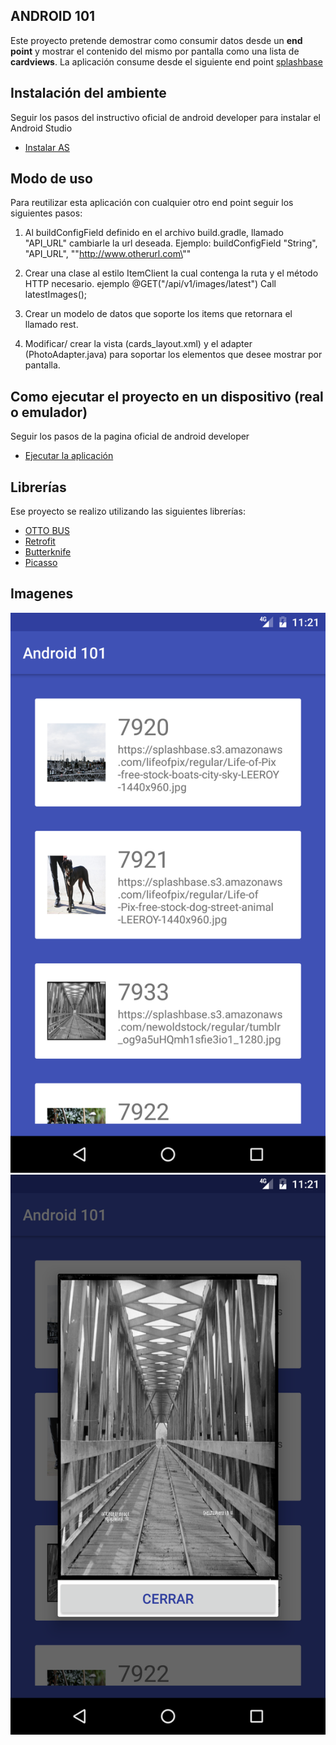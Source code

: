 ## ANDROID 101

Este proyecto pretende demostrar como consumir datos desde un **end point** y mostrar el contenido del mismo por pantalla como una lista de **cardviews**.
La aplicación consume desde el siguiente end point [splashbase](http://www.splashbase.co/api)

## Instalación del ambiente
Seguir los pasos del instructivo oficial de android developer para instalar el Android Studio
- [Instalar AS](https://developer.android.com/studio/install.html?hl=es-419)

## Modo de uso

Para reutilizar esta aplicación con cualquier otro end point seguir los siguientes pasos:

1. Al buildConfigField definido en el archivo build.gradle, llamado "API_URL" cambiarle la url deseada. Ejemplo:  buildConfigField "String", "API_URL", "\"http://www.otherurl.com\""

2. Crear una clase al estilo ItemClient la cual contenga la ruta y el método HTTP necesario.
ejemplo
 @GET("/api/v1/images/latest")
 Call<ItemList> latestImages();

3. Crear un modelo de datos que soporte los items que retornara el llamado rest.
4. Modificar/ crear la vista (cards_layout.xml) y el adapter (PhotoAdapter.java) para soportar los elementos que desee mostrar por pantalla.

## Como ejecutar el proyecto en un dispositivo (real o emulador)
Seguir los pasos de la pagina oficial de android developer
- [Ejecutar la aplicación](https://developer.android.com/training/basics/firstapp/running-app.html?hl=es-419)

## Librerías

Ese proyecto se realizo utilizando las siguientes librerías:
- [OTTO BUS](http://square.github.io/otto/)
- [Retrofit](https://square.github.io/retrofit/)
- [Butterknife](http://jakewharton.github.io/butterknife/)
- [Picasso](http://square.github.io/picasso/)

## Imagenes

![alt tag](https://github.com/capraber/android101/blob/master/1.MainScreen.png)
![alt tag](https://github.com/capraber/android101/blob/master/2.Dialog.png)
